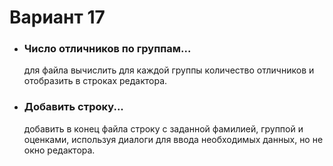 # Вариант 17
* ### Число отличников по группам...
    для файла вычислить для каждой группы количество
    отличников и отобразить в строках редактора.
* ### Добавить строку...
    добавить в конец файла строку с заданной фамилией,
    группой и оценками, используя диалоги для ввода
    необходимых данных, но не окно редактора.
